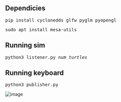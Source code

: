 ## Dependicies
<pre>pip install cyclonedds glfw pyglm pyopengl</pre>
<pre>sudo apt install mesa-utils</pre>

## Running sim
<pre>python3 listener.py <i>num_turtles</i></pre>

## Running keyboard
<pre>python3 publisher.py</pre>

![image](https://github.com/HarryP0ster/turtlesim-clone/assets/82880494/1eab8022-b9ad-4e03-bbc8-8917479a89ea)

